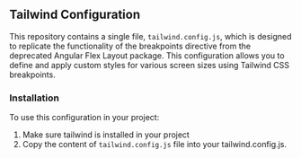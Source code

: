 ## Tailwind Configuration

This repository contains a single file, `tailwind.config.js`, which is designed to replicate the functionality of the breakpoints directive from the deprecated Angular Flex Layout package. This configuration allows you to define and apply custom styles for various screen sizes using Tailwind CSS breakpoints.

### Installation

To use this configuration in your project:

1. Make sure tailwind is installed in your project
2. Copy the content of `tailwind.config.js` file into your tailwind.config.js.
